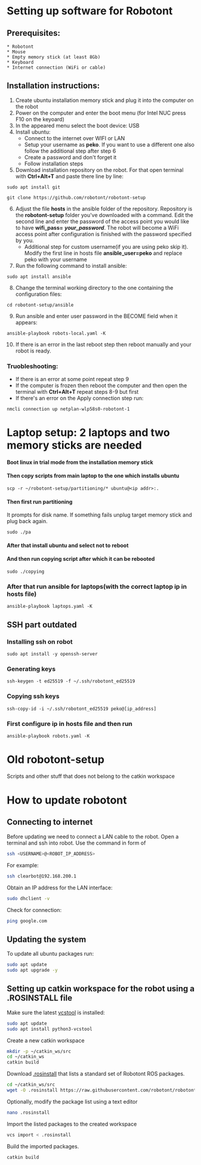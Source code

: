 # Setting up software for Robotont
## Prerequisites:
    * Robotont
    * Mouse
    * Empty memory stick (at least 8Gb)
    * Keyboard
    * Internet connection (WiFi or cable)
## Installation instructions:
1) Create ubuntu installation memory stick and plug it into the computer on the robot
2) Power on the computer and enter the boot menu (for Intel NUC press F10 on the keyoard)
3) In the appeared menu select the boot device: USB
4) Install ubuntu:
   * Connect to the internet over WIFI or LAN
   * Setup your username as **peko**. If you want to use a different one also follow the additional step after step 6
   * Create a password and don't forget it
   * Follow installation steps
5) Download installation repository on the robot. For that open terminal with **Ctrl+Alt+T** and paste there line by line: 
```
sudo apt install git
```
```
git clone https://github.com/robotont/robotont-setup
```
6) Adjust the file **hosts** in the ansible folder of the repository. Repository is the **robotont-setup** folder you've downloaded with a command. Edit the second line and enter the password of the access point you would like to have **wifi_pass=** ***your_password***. The robot will become a WiFi access point after configuration is finished with the password specified by you.
   * Additional step for custom username(if you are using peko skip it). Modify the first line in hosts file **ansible_user=peko** and replace peko with your username
7) Run the following command to install ansible:
<!-- ```
sudo apt install python3-pip
```
```
python3 -m pip install --user ansible
``` -->
```
sudo apt install ansible
```
8) Change the terminal working directory to the one containing the configuration files:
```
cd robotont-setup/ansible
```
9) Run ansible and enter user password in the BECOME field when it appears:
```
ansible-playbook robots-local.yaml -K
```
10) If there is an error in the last reboot step then reboot manually and your robot is ready.
### Truobleshooting:
  * If there is an error at some point repeat step 9
  * If the computer is frozen then reboot the computer and then open the terminal with **Ctrl+Alt+T** repeat steps 8-9 but first
  * If there's an error on the Apply connection step run:
  ```
  nmcli connection up netplan-wlp58s0-robotont-1
  ```
# Laptop setup: 2 laptops and two memory sticks are needed
#### Boot linux in trial mode from the installation memory stick
#### Then copy scripts from main laptop to the one which installs ubuntu
```
scp -r ~/robotont-setup/partitioning/* ubuntu@<ip addr>:.
```
#### Then first run partitioning
It prompts for disk name. If something fails unplug target memory stick and plug back again.
```
sudo ./pa
```
#### After that install ubuntu and select not to reboot
#### And then run copying script after which it can be rebooted
```
sudo ./copying
```
### After that run ansible for laptops(with the correct laptop ip in hosts file)
```
ansible-playbook laptops.yaml -K
```

## SSH part outdated
### Installing ssh on robot
```
sudo apt install -y openssh-server
```
### Generating keys
```
ssh-keygen -t ed25519 -f ~/.ssh/robotont_ed25519
```
### Copying ssh keys
```
ssh-copy-id -i ~/.ssh/robotont_ed25519 peko@[ip_address]
```
### First configure ip in hosts file and then run
```
ansible-playbook robots.yaml -K
```


# Old robotont-setup
Scripts and other stuff that does not belong to the catkin workspace

# How to update robotont

## Connecting to internet
Before updating we need to connect a LAN cable to the robot.
Open a terminal and ssh into robot. Use the command in form of
```bash
ssh <USERNAME>@<ROBOT_IP_ADDRESS>
```
For example:
```bash
ssh clearbot@192.168.200.1
```

Obtain an IP address for the LAN interface:
```bash
sudo dhclient -v
```

Check for connection:
```bash
ping google.com
```

## Updating the system 
To update all ubuntu packages run:
```bash
sudo apt update
sudo apt upgrade -y
```
## Setting up catkin workspace for the robot using a .ROSINSTALL file
Make sure the latest [vcstool](https://github.com/dirk-thomas/vcstool) is installed:
```bash
sudo apt update
sudo apt install python3-vcstool
```

Create a new catkin workspace
```bash
mkdir -p ~/catkin_ws/src
cd ~/catkin_ws
catkin build
```
Download [.rosinstall](https://raw.githubusercontent.com/robotont/robotont-setup/noetic-devel/ansible/roles/catkin/files_for_robots/.rosinstall) that lists a standard set of Robotont ROS packages.
```bash
cd ~/catkin_ws/src
wget -O .rosinstall https://raw.githubusercontent.com/robotont/robotont-setup/noetic-devel/ansible/roles/catkin/files_for_robots/.rosinstall
```
Optionally, modify the package list using a text editor
```bash
nano .rosinstall
```
Import the listed packages to the created workspace
```bash
vcs import < .rosinstall
```

Build the imported packages.
```bash
catkin build
```
